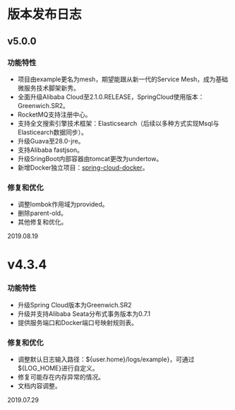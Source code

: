 # 版本发布日志

## v5.0.0 

### 功能特性
* 项目由example更名为mesh，期望能跟从新一代的Service Mesh，成为基础微服务技术脚架新秀。
* 全面升级Alibaba Cloud至2.1.0.RELEASE，SpringCloud使用版本：Greenwich.SR2。
* RocketMQ支持注册中心。
* 支持全文搜索引擎技术框架：Elasticsearch（后续以多种方式实现Msql与Elasticearch数据同步）。
* 升级Guava至28.0-jre。
* 支持Alibaba fastjson。
* 升级SringBoot内部容器由tomcat更改为undertow。
* 新增Docker独立项目：[spring-cloud-docker](https://github.com/romeoblog/spring-cloud-docker)。
### 修复和优化
* 调整lombok作用域为provided。
* 删除parent-old。
* 其他修复和优化。

2019.08.19

# v4.3.4 

### 功能特性
* 升级Spring Cloud版本为Greenwich.SR2
* 升级并支持Alibaba Seata分布式事务版本为0.7.1
* 提供服务端口和Docker端口号映射规则表。
### 修复和优化
* 调整默认日志输入路径：${user.home}/logs/example}，可通过${LOG_HOME}进行自定义。
* 修复可能存在内存异常的情况。
* 文档内容调整。

2019.07.29